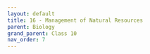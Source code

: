 ```yaml
---
layout: default
title: 16 - Management of Natural Resources
parent: Biology
grand_parent: Class 10
nav_order: 7
---
```

